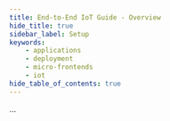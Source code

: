 ```yaml
---
title: End-to-End IoT Guide - Overview
hide_title: true
sidebar_label: Setup
keywords:
    - applications
    - deployment
    - micro-frontends
    - iot
hide_table_of_contents: true
---
```


...

